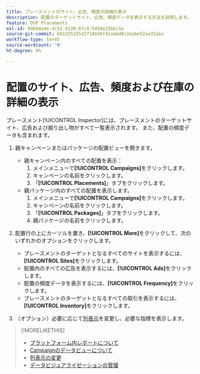 ```yaml
---
title: プレースメントのサイト、広告、頻度の詳細の表示
description: 配置のターゲットサイト、広告、頻度データを表示する方法を説明します。
feature: DSP Placements
exl-id: 99bb4a4e-dc52-4130-87c4-5458e25bbc1e
source-git-commit: b91255255d2718b56f41aabd8c1babe52aa32abc
workflow-type: tm+mt
source-wordcount: '0'
ht-degree: 0%

---
```


# 配置のサイト、広告、頻度および在庫の詳細の表示

プレースメント[!UICONTROL Inspector]には、プレースメントのターゲットサイト、広告および掘り出し物がすべて一覧表示されます。 また、配置の頻度データも含まれます。

1. 親キャンペーンまたはパッケージの配置ビューを開きます。

   * 親キャンペーン内のすべての配置を表示：
      1. メインメニューで&#x200B;**[!UICONTROL Campaigns]**&#x200B;をクリックします。
      1. キャンペーンの名前をクリックします。
      1. 「**[!UICONTROL Placements]**」タブをクリックします。
   * 親パッケージ内のすべての配置を表示します。
      1. メインメニューで&#x200B;**[!UICONTROL Campaigns]**&#x200B;をクリックします。
      1. キャンペーンの名前をクリックします。
      1. 「**[!UICONTROL Packages]**」タブをクリックします。
      1. 親パッケージの名前をクリックします。


1. 配置行の上にカーソルを置き、**[!UICONTROL More]**&#x200B;をクリックして、次のいずれかのオプションをクリックします。
   * プレースメントのターゲットとなるすべてのサイトを表示するには、**[!UICONTROL Sites]**&#x200B;をクリックします。
   * 配置内のすべての広告を表示するには、**[!UICONTROL Ads]**&#x200B;をクリックします。
   * 配置の頻度データを表示するには、**[!UICONTROL Frequency]**&#x200B;をクリックします。
   * プレースメントのターゲットとなるすべての取引を表示するには、**[!UICONTROL Inventory]**&#x200B;をクリックします。

1. （オプション）必要に応じて[列表示](column-view-change.md)を変更し、必要な指標を表示します。

>[!MORELIKETHIS]
>
>* [プラットフォーム内レポートについて](campaign-reports-about.md)
>* [Campaignのデータビューについて](campaign-data-views-about.md)
>* [列表示の変更](column-view-change.md)
>* [データビジュアライゼーションの管理](campaign-data-visualization-manage.md)


